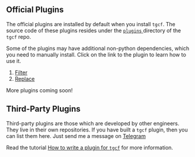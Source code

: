 ## Official Plugins

The official plugins are installed by default when you install `tgcf`. The source code of these plugins resides under the [`plugins` ](https://github.com/aahnik/tgcf/tree/main/plugins) directory of the `tgcf` repo.

Some of the plugins may have additional non-python dependencies, which you need to manually install. Click on the link to the plugin to learn how to use it.

1. [Filter](https://github.com/aahnik/tgcf/wiki/How-to-use-filters-%3F)
2. [Replace](https://github.com/aahnik/tgcf/wiki/Text-Replacement-feature-explained)

More plugins coming soon!

## Third-Party Plugins

Third-party plugins are those which are developed by other engineers. They live in their own repositories. If you have built a `tgcf` plugin, then you can list them here. Just send me a message on [Telegram](https://telegram.me/aahnikdaw)

Read the tutorial [How to write a plugin for `tgcf`](https://github.com/aahnik/tgcf/wiki/How-to-write-a-plugin-for-tgcf-%3F) for more information.

